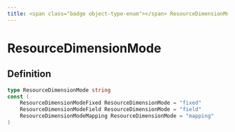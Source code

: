 ```yaml
---
title: <span class="badge object-type-enum"></span> ResourceDimensionMode
---
```

# <span class="badge object-type-enum"></span> ResourceDimensionMode

## Definition

```go
type ResourceDimensionMode string
const (
	ResourceDimensionModeFixed ResourceDimensionMode = "fixed"
	ResourceDimensionModeField ResourceDimensionMode = "field"
	ResourceDimensionModeMapping ResourceDimensionMode = "mapping"
)

```
